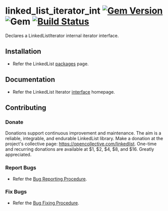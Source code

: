 # linked_list_iterator_int [![Gem Version](https://badge.fury.io/rb/linked_list_iterator_int.svg)](https://badge.fury.io/rb/linked_list_iterator_int) ![Gem](https://img.shields.io/gem/dt/linked_list_iterator_int) [![Build Status](https://travis-ci.com/Diligent-Software-LLC/linked_list_iterator_int.svg?branch=master)](https://travis-ci.com/Diligent-Software-LLC/linked_list_iterator_int)

Declares a LinkedListIterator internal iterator interface.

## Installation

- Refer the LinkedList 
[packages](https://docs.diligentsoftware.org/linkedlist-1/iterator/packages) 
page.

## Documentation

- Refer the LinkedList Iterator [interface](https://docs.diligentsoftware.org/linkedlist-1/iterator/interface) homepage.

## Contributing

### Donate

Donations support continuous improvement and maintenance. The aim is a reliable,
integrable, and endurable LinkedList library. Make a donation at the 
project's collective page: https://opencollective.com/linkedlist. 
One-time and recurring donations are available at $1, $2, $4, $8, and $16. 
Greatly appreciated.

### Report Bugs

- Refer the [Bug Reporting Procedure](https://github.com/Diligent-Software-LLC/linked_list_iterator_int/issues/1).

### Fix Bugs

- Refer the [Bug Fixing Procedure](https://github.com/Diligent-Software-LLC/linked_list_iterator_int/issues/2).
